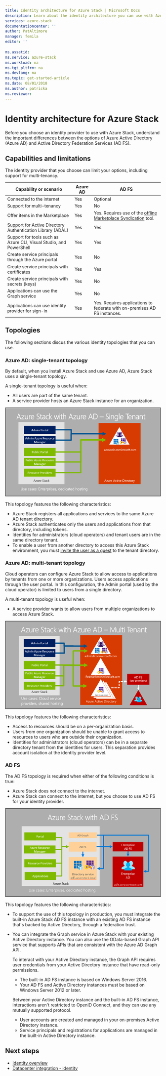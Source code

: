 ```yaml
---
title: Identity architecture for Azure Stack | Microsoft Docs
description: Learn about the identity architecture you can use with Azure Stack.
services: azure-stack
documentationcenter: ''
author: PatAltimore
manager: femila
editor: ''

ms.assetid:  
ms.service: azure-stack
ms.workload: na
ms.tgt_pltfrm: na
ms.devlang: na
ms.topic: get-started-article
ms.date: 08/01/2018
ms.author: patricka
ms.reviewer:
---
```



# Identity architecture for Azure Stack
Before you choose an identity provider to use with Azure Stack, understand the important differences between the options of Azure Active Directory (Azure AD) and Active Directory Federation Services (AD FS). 

## Capabilities and limitations 
The identity provider that you choose can limit your options, including support for multi-tenancy. 

  

|Capability or scenario        |Azure AD  |AD FS  |
|------------------------------|----------|-------|
|Connected to the internet     |Yes       |Optional|
|Support for multi-tenancy     |Yes       |No      |
|Offer items in the Marketplace |Yes       |Yes. Requires use of the [offline Marketplace Syndication](azure-stack-download-azure-marketplace-item.md#disconnected-or-a-partially-connected-scenario) tool.|
|Support for Active Directory Authentication Library (ADAL) |Yes |Yes|
|Support for tools such as Azure CLI, Visual Studio, and PowerShell  |Yes |Yes|
|Create service principals through the Azure portal     |Yes |No|
|Create service principals with certificates      |Yes |Yes|
|Create service principals with secrets (keys)    |Yes |No|
|Applications can use the Graph service           |Yes |No|
|Applications can use identity provider for sign-in |Yes |Yes. Requires applications to federate with on-premises AD FS instances. |

## Topologies
The following sections discus the various identity topologies that you can use.

### Azure AD: single-tenant topology 
By default, when you install Azure Stack and use Azure AD, Azure Stack uses a single-tenant topology. 

A single-tenant topology is useful when:
- All users are part of the same tenant.
- A service provider hosts an Azure Stack instance for an organization. 

![Azure Stack single-tenant topology with Azure AD](media/azure-stack-identity-architecture/single-tenant.png)

This topology features the following characteristics:
- Azure Stack registers all applications and services to the same Azure AD tenant directory. 
- Azure Stack authenticates only the users and applications from that directory, including tokens. 
- Identities for administrators (cloud operators) and tenant users are in the same directory tenant. 
- To enable a user from another directory to access this Azure Stack environment, you must [invite the user as a guest](azure-stack-identity-overview.md#guest-users) to the tenant directory. 

### Azure AD: multi-tenant topology
Cloud operators can configure Azure Stack to allow access to applications by tenants from one or more organizations. Users access applications through the user portal. In this configuration, the Admin portal (used by the cloud operator) is limited to users from a single directory. 

A multi-tenant topology is useful when:
- A service provider wants to allow users from multiple organizations to access Azure Stack.

![Azure Stack multi-tenant topology with Azure AD](media/azure-stack-identity-architecture/multi-tenant.png)

This topology features the following characteristics:
- Access to resources should be on a per-organization basis. 
- Users from one organization should be unable to grant access to resources to users who are outside their organization. 
- Identities for administrators (cloud operators) can be in a separate directory tenant from the identities for users. This separation provides account isolation at the identity provider level. 
 
### AD FS  
The AD FS topology is required when either of the following conditions is true:
- Azure Stack does not connect to the internet.
- Azure Stack can connect to the internet, but you choose to use AD FS for your identity provider.
  
![Azure Stack topology using AD FS](media/azure-stack-identity-architecture/adfs.png)

This topology features the following characteristics:
- To support the use of this topology in production, you must integrate the built-in Azure Stack AD FS instance with an existing AD FS instance that's backed by Active Directory, through a federation trust. 
- You can integrate the Graph service in Azure Stack with your existing Active Directory instance. You can also use the OData-based Graph API service that supports APIs that are consistent with the Azure AD Graph API. 

  To interact with your Active Directory instance, the Graph API requires user credentials from your Active Directory instance that have read-only permissions. 
  - The built-in AD FS instance is based on Windows Server 2016. 
  - Your AD FS and Active Directory instances must be based on Windows Server 2012 or later. 
  
  Between your Active Directory instance and the built-in AD FS instance, interactions aren't restricted to OpenID Connect, and they can use any mutually supported protocol. 
  - User accounts are created and managed in your on-premises Active Directory instance.
  - Service principals and registrations for applications are managed in the built-in Active Directory instance.



## Next steps
- [Identity overview](azure-stack-identity-overview.md)   
- [Datacenter integration - identity](azure-stack-integrate-identity.md)
